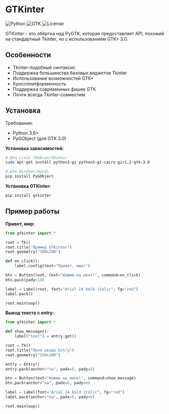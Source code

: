 # GTKinter

![Python](https://img.shields.io/badge/Python-3.6+-blue.svg)
![GTK](https://img.shields.io/badge/GTK-3.0-green.svg)
![License](https://img.shields.io/badge/License-MIT-yellow.svg)

GTKinter - это обёртка над PyGTK, которая предоставляет API, похожий на стандартный Tkinter, но с использованием GTK+ 3.0.

## Особенности

- Tkinter-подобный синтаксис
- Поддержка большинства базовых виджетов Tkinter
- Использование возможностей GTK+
- Кроссплатформенность
- Поддержка современных фишек GTK
- Почти всегда Tkinter-совместим

## Установка

Требования:
- Python 3.6+
- PyGObject (для GTK 3.0)

**Установка зависимостей:**

```bash
# Для Linux (Debian/Ubuntu)
sudo apt-get install python3-gi python3-gi-cairo gir1.2-gtk-3.0

# Для Windows/macOS
pip install PyGObject
```

**Установка GTKinter:**

```bash
pip install gtkinter
```

## Пример работы

**Привет, мир:**

```python
from gtkinter import *

root = Tk()
root.title("Пример GTKinter")
root.geometry("300x200")

def on_click():
    label.config(text="Привет, мир!")

btn = Button(root, text="Нажми на меня!", command=on_click)
btn.pack(pady=10)

label = Label(root, font="Arial 24 bold italic", fg="red")
label.pack()

root.mainloop()
```

**Вывод текста с entry:**

```python
from gtkinter import *

def show_message():
    label["text"] = entry.get()

root = Tk()
root.title("Поле ввода Entry")
root.geometry("250x200")

entry = Entry()
entry.pack(anchor="nw", padx=6, pady=6)

btn = Button(text="Нажми на меня!", command=show_message)
btn.pack(anchor="nw", padx=6, pady=6)

label = Label(font="Arial 24 bold italic", fg="red")
label.pack(anchor="nw", padx=6, pady=6)

root.mainloop()
```

